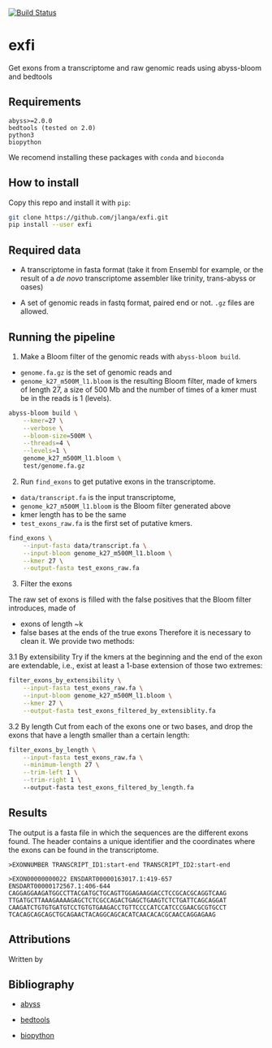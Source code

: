 [![Build Status](https://travis-ci.org/jlanga/exfi.svg?branch=master)](https://travis-ci.org/jlanga/exfi)

# exfi
Get exons from a transcriptome and raw genomic reads using abyss-bloom and bedtools

## Requirements
```
abyss>=2.0.0
bedtools (tested on 2.0)
python3
biopython
```
We recomend installing these packages with `conda` and `bioconda`

## How to install

Copy this repo and install it with `pip`:

```sh
git clone https://github.com/jlanga/exfi.git
pip install --user exfi
```

## Required data

- A transcriptome in fasta format (take it from Ensembl for example, or the result of a _de novo_ transcriptome assembler like trinity, trans-abyss or oases)

- A set of genomic reads in fastq format, paired end or not. `.gz` files are allowed.

## Running the pipeline

1. Make a Bloom filter of the genomic reads with `abyss-bloom build`. 
- `genome.fa.gz` is the set of genomic reads and
- `genome_k27_m500M_l1.bloom` is the resulting Bloom filter, made of kmers of length 27, a size of 500 Mb and the number of times of a kmer must be in the reads is 1 (levels).

```sh
abyss-bloom build \
    --kmer=27 \
    --verbose \
    --bloom-size=500M \
    --threads=4 \
    --levels=1 \
    genome_k27_m500M_l1.bloom \
    test/genome.fa.gz
```

2. Run `find_exons` to get putative exons in the transcriptome.
- `data/transcript.fa` is the input transcriptome,
- `genome_k27_m500M_l1.bloom` is the Bloom filter generated above
- kmer length has to be the same
- `test_exons_raw.fa` is the first set of putative kmers.
```sh
find_exons \
    --input-fasta data/transcript.fa \
    --input-bloom genome_k27_m500M_l1.bloom \
    --kmer 27 \
    --output-fasta test_exons_raw.fa
```


3.  Filter the exons

The raw set of exons is filled with the false positives that the Bloom filter introduces, made of 
- exons of length ~k
- false bases at the ends of the true exons
Therefore it is necessary to clean it. We provide two methods:

3.1 By extensibility
Try if the kmers at the beginning and the end of the exon are extendable, i.e., exist at least a 1-base extension of those two extremes:

```sh
filter_exons_by_extensibility \
    --input-fasta test_exons_raw.fa \
    --input-bloom genome_k27_m500M_l1.bloom \
    --kmer 27 \
    --output-fasta test_exons_filtered_by_extensiblity.fa
```

3.2 By length
Cut from each of the exons one or two bases, and drop the exons that have a length smaller than a certain length:
```sh
filter_exons_by_length \
    --input-fasta test_exons_raw.fa \
    --minimum-length 27 \
    --trim-left 1 \
    --trim-right 1 \
    --output-fasta test_exons_filtered_by_length.fa
```

## Results

The output is a fasta file in which the sequences are the different exons found. The header contains a unique identifier and the coordinates where the exons can be found in the transcriptome.

```
>EXONNUMBER TRANSCRIPT_ID1:start-end TRANSCRIPT_ID2:start-end
```

```
>EXON00000000022 ENSDART00000163017.1:419-657 ENSDART00000172567.1:406-644
CAGGAGGAAGATGGCCTTACGATGCTGCAGTTGGAGAAGGACCTCCGCACGCAGGTCAAG
TTGATGCTTAAAGAAAAGAGCTCTCGCCAGACTGAGCTGAAGTCTCTGATTCAGCAGGAT
CAAGATCTGTGTGATGTCCTGTGTGAAGACCTGTTCCCCATCCATCCCGAACGCGTGCCT
TCACAGCAGCAGCTGCAGAACTACAGGCAGCACATCAACACACGCAACCAGGAGAAG
```

## Attributions

Written by 

## Bibliography

- [abyss](https://github.com/bcgsc/abyss/)

- [bedtools](https://bedtools.readthedocs.io/)

- [biopython](biopython.org)
